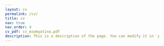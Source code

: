 ```yaml
---
layout: cv
permalink: /cv/
title: cv
nav: true
nav_order: 4
cv_pdf: cv_mzamyatina.pdf
description: This is a description of the page. You can modify it in 'pages/_cv.md'. You can also change or remove the top pdf download button.
---
```

